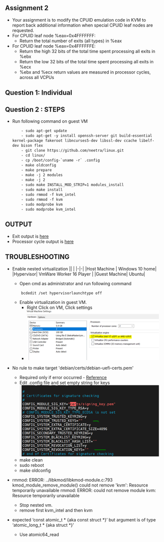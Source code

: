 ## Assignment 2
- Your assignment is to modify the CPUID emulation code in KVM to report back additional information when special CPUID leaf nodes are requested.
- For CPUID leaf node %eax=0x4FFFFFFF:
	- Return the total number of exits (all types) in %eax
- For CPUID leaf node %eax=0x4FFFFFFE:
	- Return the high 32 bits of the total time spent processing all exits in %ebx
	- Return the low 32 bits of the total time spent processing all exits in %ecx
	- %ebx and %ecx return values are measured in processor cycles, across all VCPUs
## Question 1: Individual
## Question 2 : STEPS
-  Run following command on guest VM
    ```
	    - sudo apt-get update
	    - sudo apt-get -y install openssh-server git build-essential kernel-package fakeroot libncurses5-dev libssl-dev ccache libelf-dev bison flex
	    - git clone https://github.com/neetra/linux.git
	    - cd linux/
	    - cp /boot/config-`uname -r` .config	    
	    - make oldconfig
	    - make prepare
	    - make -j 2 modules
	    - make -j 2
	    - sudo make INSTALL_MOD_STRIP=1 modules_install
	    - sudo make install
	    - sudo rmmod -f kvm_intel
	    - sudo rmmod -f kvm
   	    - sudo modprobe kvm
        - sudo modprobe kvm_intel	

    ```
## OUTPUT
   - Exit output is [here](cmpe283_a2_output/exit.png) 	
   - Processor cycle output is [here](cmpe283_a2_output/time.png) 	
## TROUBLESHOOTING
- Enable nested virtualization
    || |
    |-|-|
    |Host Machine | Windows 10 home|
    |Hypervisor|  VmWare Worker 16 Player |
    |Guest Machine| Ubuntu|
    - Open cmd as administrator and run following command
    ```
        bcdedit /set hypervisorlaunchtype off

    ```
    - Enable virtualization in  guest VM. 
        - Right Click on VM, Click settings
        - ![Enable virtualization](en_v.PNG)

-   No rule to make target 'debian/certs/debian-uefi-certs.pem'     
    - Required only if error occurred - [Reference](https://stackoverflow.com/questions/67670169/compiling-kernel-gives-error-no-rule-to-make-target-debian-certs-debian-uefi-ce)
    - Edit .config file and set empty string for keys
        ![Enable virtualization](emp_keys.PNG)
    - make clean
    - sudo reboot
    - make oldconfig 
-   rmmod: ERROR: ../libkmod/libkmod-module.c:793 kmod_module_remove_module() could not remove 'kvm': Resource temporarily unavailable
    rmmod: ERROR: could not remove module kvm: Resource temporarily unavailable
	- Stop nested vm.
	- remove first kvm_intel and then kvm
-  expected ‘const atomic_t * {aka const struct <anonymous> *}’ but argument is of type ‘atomic_long_t * {aka struct <anonymous> *}’
    - Use atomic64_read
 		       
    
    



     

